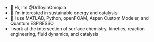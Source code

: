 - 👋 Hi, I’m @DrToyinOmojola
- 👀 I’m interested in sustainable energy and catalysis
- 🌱 I use MATLAB, Python, openFOAM, Aspen Custom Modeler, and Quantum ESPRESSO
- I work at the intersection of surface chemistry, kinetics, reaction engineering, fluid dynamics, and catalysis


<!---
ToyinOmojola/ToyinOmojola is a ✨ special ✨ repository because its `README.md` (this file) appears on your GitHub profile.
You can click the Preview link to take a look at your changes.
--->
